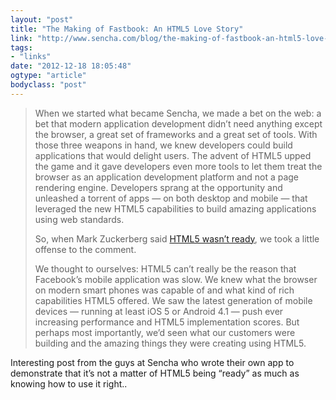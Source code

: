 ```yaml
---
layout: "post"
title: "The Making of Fastbook: An HTML5 Love Story"
link: "http://www.sencha.com/blog/the-making-of-fastbook-an-html5-love-story/"
tags: 
- "links"
date: "2012-12-18 18:05:48"
ogtype: "article"
bodyclass: "post"
---
```


> When we started what became Sencha, we made a bet on the web: a bet that modern application development didn’t need anything except the browser, a great set of frameworks and a great set of tools. With those three weapons in hand, we knew developers could build applications that would delight users. The advent of HTML5 upped the game and it gave developers even more tools to let them treat the browser as an application development platform and not a page rendering engine. Developers sprang at the opportunity and unleashed a torrent of apps — on both desktop and mobile — that leveraged the new HTML5 capabilities to build amazing applications using web standards.
> 
> So, when Mark Zuckerberg said [HTML5 wasn’t ready](http://techcrunch.com/2012/09/11/mark-zuckerberg-our-biggest-mistake-with-mobile-was-betting-too-much-on-html5/), we took a little offense to the comment.
> 
> We thought to ourselves: HTML5 can’t really be the reason that Facebook’s mobile application was slow. We knew what the browser on modern smart phones was capable of and what kind of rich capabilities HTML5 offered. We saw the latest generation of mobile devices — running at least iOS 5 or Android 4.1 — push ever increasing performance and HTML5 implementation scores. But perhaps most importantly, we’d seen what our customers were building and the amazing things they were creating using HTML5.

Interesting post from the guys at Sencha who wrote their own app to demonstrate that it’s not a matter of HTML5 being “ready” as much as knowing how to use it right..